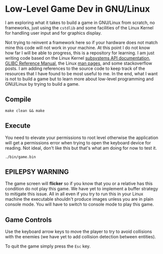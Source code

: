 # Low-Level Game Dev in GNU/Linux
I am exploring what it takes to build a game in GNU/Linux from scratch, no frameworks,
just using the `cstdlib` and some facilities of the Linux Kernel for handling user input
and for graphics display.

Not trying to reinvent a framework here so if your hardware does not match mine this code
will not work in your machine. At this point I do not know how far I will be able to
progress, this is a repository for learning. I am just writing code based on the
Linux Kernel
[subsystems API documentation](https://www.kernel.org/doc/html/latest/subsystem-apis.html#human-interfaces),
[GLIBC Reference Manual](https://sourceware.org/glibc/manual/2.41/html_mono/libc.html),
the Linux [man pages](https://man7.org/linux/man-pages/man1/man.1.html), and some
stackoverflow posts.
I am adding references to the source code to keep track of the resources that
I have found to be most useful to me. In the end, what I want is not to build a game
but to learn more about low-level programming and GNU/Linux by trying to build a game.

## Compile

```
make clean && make
```

## Execute

You need to elevate your permissions to root level otherwise the application will get
a permissions error when trying to open the keyboard device for reading. Not ideal,
don't like this but that's what am doing for now to test it.

```
./bin/game.bin
```

## EPILEPSY WARNING

The game screen will **flicker** so if you know that you or a relative has this condition
do not play this game. We have yet to implement a buffer strategy to mitigate this issue.
All in all even if you try to run this in your Linux machine the executable shouldn't
produce images unless you are in plain console mode. You will have to switch to console
mode to play this game.

## Game Controls

Use the keyboard arrow keys to move the player to try to avoid collisions with the
enemies (we have yet to add collision detection between entities).

To quit the game simply press the `Esc` key.

